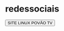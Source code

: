 # redessociais

<form action="https://gamercleanvic.github.io/redessociais/redes.html#redes" style:"background-color: darkgreen; color: white;" hover:"background-color: white; color: darkgreen;">
    <input type="submit" value="SITE LINUX POVÃO TV" />
</form>
